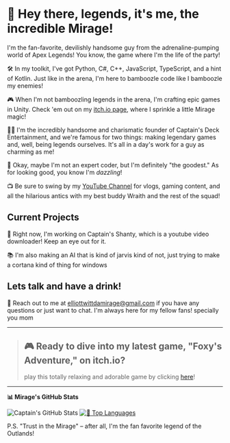 # 🎩 Hey there, legends, it's me, the incredible Mirage!

I'm the fan-favorite, devilishly handsome guy from the adrenaline-pumping world of Apex Legends! You know, the game where I'm the life of the party!

🛠️ In my toolkit, I've got Python, C#, C++, JavaScript, TypeScript, and a hint of Kotlin. Just like in the arena, I'm here to bamboozle code like I bamboozle my enemies!

🎮 When I'm not bamboozling legends in the arena, I'm crafting epic games in Unity. Check 'em out on my [itch.io page](https://captain-mirage.itch.io/), where I sprinkle a little Mirage magic!

🏴‍☠️ I'm the incredibly handsome and charismatic founder of Captain's Deck Entertainment, and we're famous for two things: making legendary games and, well, being legends ourselves. It's all in a day's work for a guy as charming as me!

📡 Okay, maybe I'm not an expert coder, but I'm definitely "the goodest." As for looking good, you know I'm *dazzling*!

📺 Be sure to swing by my [YouTube Channel](https://www.youtube.com/channel/UCEi1Yl_QpYygxaLeJ3THdwA) for vlogs, gaming content, and all the hilarious antics with my best buddy Wraith and the rest of the squad!

## Current Projects

🚀 Right now, I'm working on Captain's Shanty, which is a youtube video downloader! Keep an eye out for it.

📚 I'm also making an AI that is kind of jarvis kind of not, just trying to make a cortana kind of thing for windows

## Lets talk and have a drink!

📧 Reach out to me at elliottwittdamirage@gmail.com if you have any questions or just want to chat. I'm always here for my fellow fans! specially you mom

---

> ## 🎮 Ready to dive into my latest game, "Foxy's Adventure," on itch.io?
> play this totally relaxing and adorable game by clicking [here](https://captain-mirage.itch.io/foxys-adventure)!

---

**📊 Mirage's GitHub Stats**

![Captain's GitHub Stats](https://github-readme-stats.vercel.app/api?username=CaptainMirage&theme=gotham&show_icons=true)  [![🚀 Top Languages](https://github-readme-stats.vercel.app/api/top-langs/?username=CaptainMirage&theme=gotham&layout=compact)](https://github.com/anuraghazra/github-readme-stats)


P.S. "Trust in the Mirage" – after all, I'm the fan favorite legend of the Outlands!
